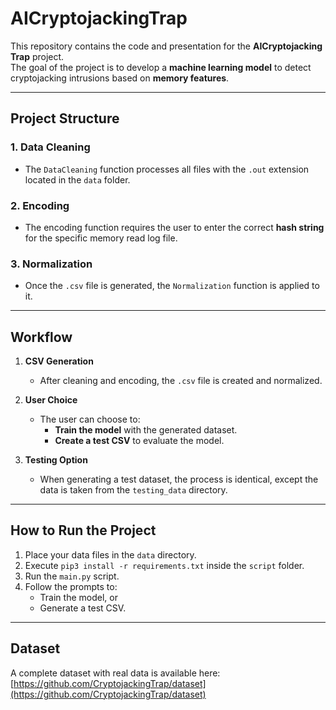 # AICryptojackingTrap

This repository contains the code and presentation for the **AICryptojacking Trap** project.  
The goal of the project is to develop a **machine learning model** to detect cryptojacking intrusions based on **memory features**.

---

## Project Structure

### 1. **Data Cleaning**
- The `DataCleaning` function processes all files with the `.out` extension located in the `data` folder.

### 2. **Encoding**
- The encoding function requires the user to enter the correct **hash string** for the specific memory read log file.

### 3. **Normalization**
- Once the `.csv` file is generated, the `Normalization` function is applied to it.

---

## Workflow

1. **CSV Generation**  
   - After cleaning and encoding, the `.csv` file is created and normalized.

2. **User Choice**
   - The user can choose to:
     - **Train the model** with the generated dataset.
     - **Create a test CSV** to evaluate the model.

3. **Testing Option**
   - When generating a test dataset, the process is identical, except the data is taken from the `testing_data` directory.

---

## How to Run the Project

1. Place your data files in the `data` directory.
2. Execute `pip3 install -r requirements.txt` inside the `script` folder. 
3. Run the `main.py` script.
4. Follow the prompts to:
   - Train the model, or
   - Generate a test CSV.
   
---

## Dataset
A complete dataset with real data is available here:  
[https://github.com/CryptojackingTrap/dataset](https://github.com/CryptojackingTrap/dataset)
